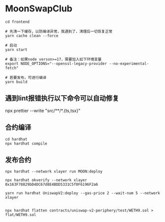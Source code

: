 # MoonSwapClub

```shell
cd frontend

# 先清一下缓存，以防编译异常，我遇到了，清理后一切恢复正常
yarn cache clean --force

# 启动
yarn start

# 备注：如果node verson>=17，需要加入如下环境变量
export NODE_OPTIONS="--openssl-legacy-provider --no-experimental-fetch"

# 若要发布，可进行编译
yarn build
```

## 遇到lint报错执行以下命令可以自动修复
npx prettier --write "src/**/*.{ts,tsx}"



## 合约编译
```shell
cd hardhat
npx hardhat compile
```

## 发布合约

```shell
npx hardhat --network xlayer run MOON:deploy

npx hardhat okverify --network xlayer 0x163F78829bD4DC67d8E4BDD5331C5f0F6196F2a6

yarn run hardhat UniswapV2:deploy --gas-price 2 --wait-num 5 --network xlayer


npx hardhat flatten contracts/uniswap-v2-periphery/test/WETH9.sol > flat/WETH9.sol
```